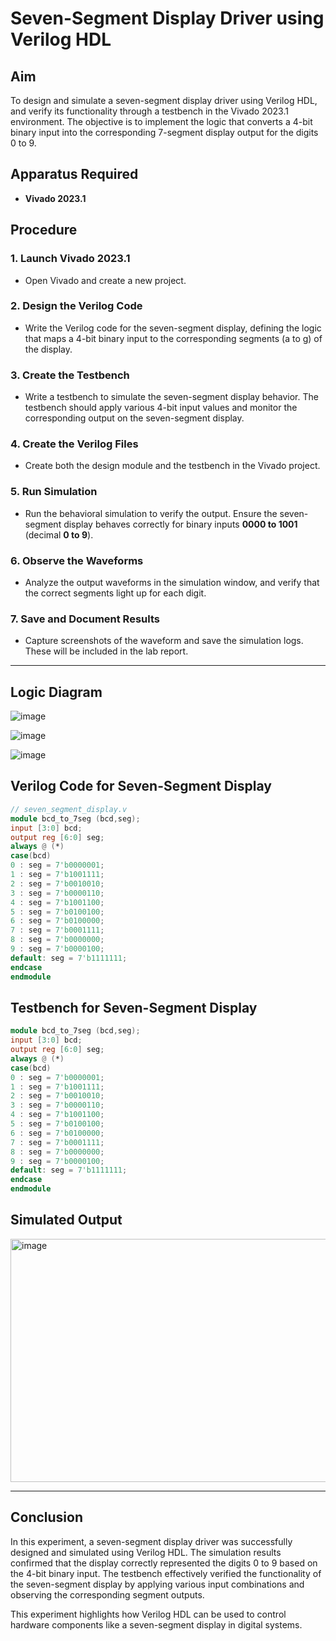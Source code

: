 # Seven-Segment Display Driver using Verilog HDL

## Aim  
To design and simulate a seven-segment display driver using Verilog HDL, and verify its functionality through a testbench in the Vivado 2023.1 environment. The objective is to implement the logic that converts a 4-bit binary input into the corresponding 7-segment display output for the digits 0 to 9.

## Apparatus Required  
- **Vivado 2023.1**  

## Procedure  

### 1. Launch Vivado 2023.1  
- Open Vivado and create a new project.  

### 2. Design the Verilog Code  
- Write the Verilog code for the seven-segment display, defining the logic that maps a 4-bit binary input to the corresponding segments (a to g) of the display.  

### 3. Create the Testbench  
- Write a testbench to simulate the seven-segment display behavior. The testbench should apply various 4-bit input values and monitor the corresponding output on the seven-segment display.  

### 4. Create the Verilog Files  
- Create both the design module and the testbench in the Vivado project.  

### 5. Run Simulation  
- Run the behavioral simulation to verify the output. Ensure the seven-segment display behaves correctly for binary inputs **0000 to 1001** (decimal **0 to 9**).  

### 6. Observe the Waveforms  
- Analyze the output waveforms in the simulation window, and verify that the correct segments light up for each digit.  

### 7. Save and Document Results  
- Capture screenshots of the waveform and save the simulation logs. These will be included in the lab report.  

---
## Logic Diagram

![image](https://github.com/user-attachments/assets/e561cdb5-b1b0-42d0-94f5-e1efaec9704c)

![image](https://github.com/user-attachments/assets/dc32254e-f88d-471a-a2ba-e4ec5eb3fc11)

![image](https://github.com/user-attachments/assets/a8a8921e-0a37-4697-86d8-0c43cd8aef5a)

## Verilog Code for Seven-Segment Display  

```verilog
// seven_segment_display.v
module bcd_to_7seg (bcd,seg);
input [3:0] bcd;
output reg [6:0] seg;
always @ (*)
case(bcd)
0 : seg = 7'b0000001; 
1 : seg = 7'b1001111; 
2 : seg = 7'b0010010; 
3 : seg = 7'b0000110; 
4 : seg = 7'b1001100; 
5 : seg = 7'b0100100; 
6 : seg = 7'b0100000; 
7 : seg = 7'b0001111; 
8 : seg = 7'b0000000; 
9 : seg = 7'b0000100; 
default: seg = 7'b1111111; 
endcase
endmodule
```
## Testbench for Seven-Segment Display
```verilog
module bcd_to_7seg (bcd,seg);
input [3:0] bcd;
output reg [6:0] seg;
always @ (*)
case(bcd)
0 : seg = 7'b0000001; 
1 : seg = 7'b1001111; 
2 : seg = 7'b0010010; 
3 : seg = 7'b0000110; 
4 : seg = 7'b1001100; 
5 : seg = 7'b0100100; 
6 : seg = 7'b0100000; 
7 : seg = 7'b0001111; 
8 : seg = 7'b0000000; 
9 : seg = 7'b0000100; 
default: seg = 7'b1111111; 
endcase
endmodule
```
## Simulated Output

<img width="692" height="389" alt="image" src="https://github.com/user-attachments/assets/ea050f02-3f21-49ed-b31c-f33e3260cd9d" />


---

## Conclusion
In this experiment, a seven-segment display driver was successfully designed and simulated using Verilog HDL. The simulation results confirmed that the display correctly represented the digits 0 to 9 based on the 4-bit binary input. The testbench effectively verified the functionality of the seven-segment display by applying various input combinations and observing the corresponding segment outputs.

This experiment highlights how Verilog HDL can be used to control hardware components like a seven-segment display in digital systems.
